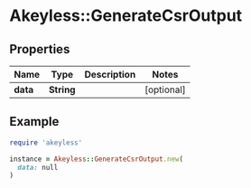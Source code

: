 # Akeyless::GenerateCsrOutput

## Properties

| Name | Type | Description | Notes |
| ---- | ---- | ----------- | ----- |
| **data** | **String** |  | [optional] |

## Example

```ruby
require 'akeyless'

instance = Akeyless::GenerateCsrOutput.new(
  data: null
)
```

